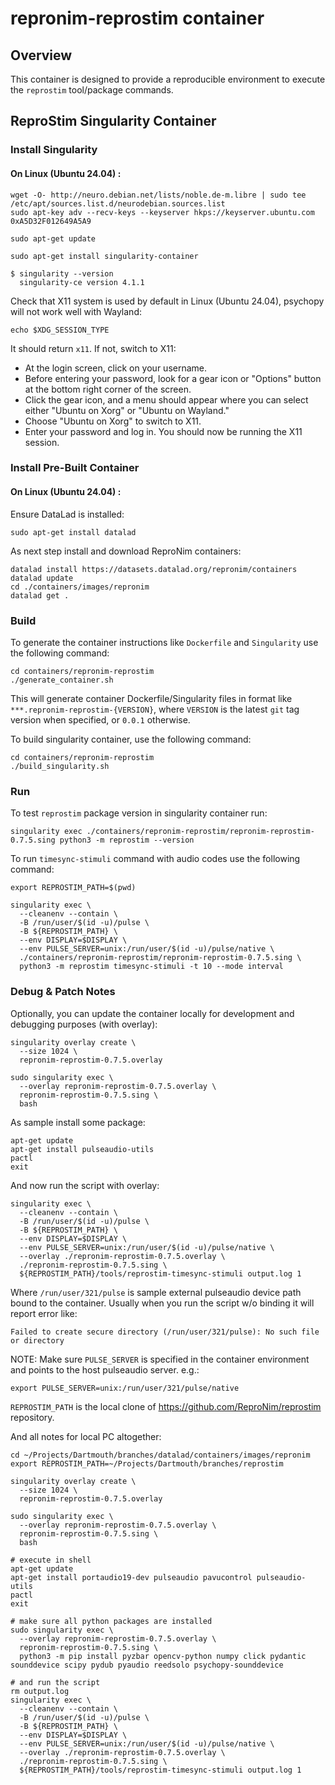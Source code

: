 # repronim-reprostim container

## Overview

This container is designed to provide a reproducible environment to
execute the `reprostim` tool/package commands.

## ReproStim Singularity Container

### Install Singularity

#### On Linux (Ubuntu 24.04) :

```shell
wget -O- http://neuro.debian.net/lists/noble.de-m.libre | sudo tee /etc/apt/sources.list.d/neurodebian.sources.list
sudo apt-key adv --recv-keys --keyserver hkps://keyserver.ubuntu.com 0xA5D32F012649A5A9

sudo apt-get update

sudo apt-get install singularity-container
```

```shell
$ singularity --version
  singularity-ce version 4.1.1
```

Check that X11 system is used by default in Linux (Ubuntu 24.04),
psychopy will not work well with Wayland:

```
echo $XDG_SESSION_TYPE
```

It should return `x11`. If not, switch to X11:

 - At the login screen, click on your username.
 - Before entering your password, look for a gear icon or "Options" button at the bottom right corner of the screen.
 - Click the gear icon, and a menu should appear where you can select either "Ubuntu on Xorg" or "Ubuntu on Wayland."
 - Choose "Ubuntu on Xorg" to switch to X11.
 - Enter your password and log in. You should now be running the X11 session.



### Install Pre-Built Container

#### On Linux (Ubuntu 24.04) :

Ensure DataLad is installed:

```
sudo apt-get install datalad
```

As next step install and download ReproNim containers:

```
datalad install https://datasets.datalad.org/repronim/containers
datalad update
cd ./containers/images/repronim
datalad get .
```

### Build

To generate the container instructions like `Dockerfile` and `Singularity`
use the following command:

```shell
cd containers/repronim-reprostim
./generate_container.sh
```

This will generate container Dockerfile/Singularity files in format like
`***.repronim-reprostim-{VERSION}`, where `VERSION` is the latest `git` tag
version when specified, or `0.0.1` otherwise.

To build singularity container, use the following command:

```shell
cd containers/repronim-reprostim
./build_singularity.sh
```

### Run

To test `reprostim` package version in singularity container run:
```shell
singularity exec ./containers/repronim-reprostim/repronim-reprostim-0.7.5.sing python3 -m reprostim --version
```

To run `timesync-stimuli` command with audio codes use the following command:

```shell
export REPROSTIM_PATH=$(pwd)

singularity exec \
  --cleanenv --contain \
  -B /run/user/$(id -u)/pulse \
  -B ${REPROSTIM_PATH} \
  --env DISPLAY=$DISPLAY \
  --env PULSE_SERVER=unix:/run/user/$(id -u)/pulse/native \
  ./containers/repronim-reprostim/repronim-reprostim-0.7.5.sing \
  python3 -m reprostim timesync-stimuli -t 10 --mode interval
```

### Debug & Patch Notes

Optionally, you can update the container locally for development
and debugging purposes (with overlay):

```shell
singularity overlay create \
  --size 1024 \
  repronim-reprostim-0.7.5.overlay

sudo singularity exec \
  --overlay repronim-reprostim-0.7.5.overlay \
  repronim-reprostim-0.7.5.sing \
  bash
```
As sample install some package:

```shell
apt-get update
apt-get install pulseaudio-utils
pactl
exit
```

And now run the script with overlay:

```shell
singularity exec \
  --cleanenv --contain \
  -B /run/user/$(id -u)/pulse \
  -B ${REPROSTIM_PATH} \
  --env DISPLAY=$DISPLAY \
  --env PULSE_SERVER=unix:/run/user/$(id -u)/pulse/native \
  --overlay ./repronim-reprostim-0.7.5.overlay \
  ./repronim-reprostim-0.7.5.sing \
  ${REPROSTIM_PATH}/tools/reprostim-timesync-stimuli output.log 1
```

Where `/run/user/321/pulse` is sample external pulseaudio device path bound to the container. Usually
when you run the script w/o binding it will report error like:

```shell
Failed to create secure directory (/run/user/321/pulse): No such file or directory
```

NOTE: Make sure `PULSE_SERVER` is specified in the container environment and
points to the host pulseaudio server. e.g.:

```shell
export PULSE_SERVER=unix:/run/user/321/pulse/native
```

`REPROSTIM_PATH` is the local clone of https://github.com/ReproNim/reprostim repository.

And all notes for local PC altogether:

```shell
cd ~/Projects/Dartmouth/branches/datalad/containers/images/repronim
export REPROSTIM_PATH=~/Projects/Dartmouth/branches/reprostim

singularity overlay create \
  --size 1024 \
  repronim-reprostim-0.7.5.overlay

sudo singularity exec \
  --overlay repronim-reprostim-0.7.5.overlay \
  repronim-reprostim-0.7.5.sing \
  bash

# execute in shell
apt-get update
apt-get install portaudio19-dev pulseaudio pavucontrol pulseaudio-utils
pactl
exit

# make sure all python packages are installed
sudo singularity exec \
  --overlay repronim-reprostim-0.7.5.overlay \
  repronim-reprostim-0.7.5.sing \
  python3 -m pip install pyzbar opencv-python numpy click pydantic sounddevice scipy pydub pyaudio reedsolo psychopy-sounddevice

# and run the script
rm output.log
singularity exec \
  --cleanenv --contain \
  -B /run/user/$(id -u)/pulse \
  -B ${REPROSTIM_PATH} \
  --env DISPLAY=$DISPLAY \
  --env PULSE_SERVER=unix:/run/user/$(id -u)/pulse/native \
  --overlay ./repronim-reprostim-0.7.5.overlay \
  ./repronim-reprostim-0.7.5.sing \
  ${REPROSTIM_PATH}/tools/reprostim-timesync-stimuli output.log 1

```
